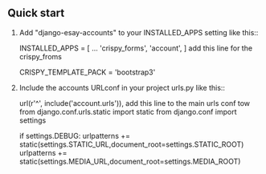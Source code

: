 Quick start
-----------

1. Add "django-esay-accounts" to your INSTALLED_APPS setting like this::

    INSTALLED_APPS = [
        ...
    'crispy_forms',
    'account',
    ]
  add this line for the crispy_froms

	CRISPY_TEMPLATE_PACK = 'bootstrap3'

2. Include the accounts URLconf in your project urls.py like this::

    url(r'^', include('account.urls')),
   add this line to the main urls conf tow
   from django.conf.urls.static import static 
   from django.conf import settings

   if settings.DEBUG:
	urlpatterns += static(settings.STATIC_URL,document_root=settings.STATIC_ROOT)
	urlpatterns += static(settings.MEDIA_URL,document_root=settings.MEDIA_ROOT)